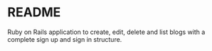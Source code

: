 # README

Ruby on Rails application to create, edit, delete and list blogs with a complete sign up and sign in structure.
